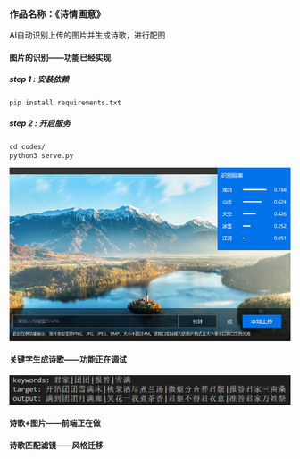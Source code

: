 ### 作品名称：《诗情画意》

AI自动识别上传的图片并生成诗歌，进行配图

#### 图片的识别——功能已经实现

##### step 1 : 安装依赖


```
pip install requirements.txt
```
##### step 2 : 开启服务
```
cd codes/
python3 serve.py
```

![](./诗歌的识别.png)

#### 关键字生成诗歌——功能正在调试

![image-20210204204603197](./诗歌生成图例.png)

#### 诗歌+图片——前端正在做

#### 诗歌匹配滤镜——风格迁移
